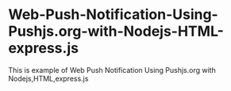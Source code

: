 # Web-Push-Notification-Using-Pushjs.org-with-Nodejs-HTML-express.js
This is example of Web Push Notification Using Pushjs.org with Nodejs,HTML,express.js
